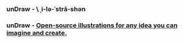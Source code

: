 ### unDraw - \ ˌi-lə-ˈstrā-shən

### unDraw - [Open-source illustrations for any idea you can imagine and create.](https://undraw.co/)